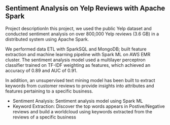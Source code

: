 ## Sentiment Analysis on Yelp Reviews with Apache Spark

Project descriptionIn this project, we used the public Yelp dataset and conducted sentiment analysis on over 800,000 Yelp reviews (3.6 GB) in a distributed system using Apache Spark.

We performed data ETL with SparkSQL and MongoDB; built feature extraction and machine learning pipeline with Spark ML on AWS EMR cluster. 
The sentiment analysis model used a multilayer perceptron classifier trained on TF-IDF weighting as features, which achieved an accuracy of 0.89 and AUC of 0.91.

In addition, an unsupervised text mining model has been built to extract keywords from customer reviews to provide insights into attributes and features pertaining to a specific business.

- Sentiment Analysis: Sentiment analysis model using Spark ML
- Keyword Extraction: Discover the top words appears in Postive/Negative reviews and build a worldcloud using keywords extracted from the reviews of a specific business